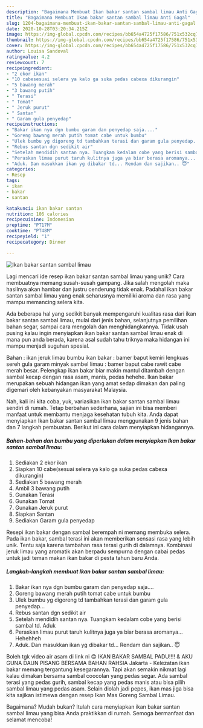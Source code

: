 ```yaml
---
description: "Bagaimana Membuat Ikan bakar santan sambal limau Anti Gagal"
title: "Bagaimana Membuat Ikan bakar santan sambal limau Anti Gagal"
slug: 1204-bagaimana-membuat-ikan-bakar-santan-sambal-limau-anti-gagal
date: 2020-10-28T03:20:34.215Z
image: https://img-global.cpcdn.com/recipes/bb654a4725f17586/751x532cq70/ikan-bakar-santan-sambal-limau-foto-resep-utama.jpg
thumbnail: https://img-global.cpcdn.com/recipes/bb654a4725f17586/751x532cq70/ikan-bakar-santan-sambal-limau-foto-resep-utama.jpg
cover: https://img-global.cpcdn.com/recipes/bb654a4725f17586/751x532cq70/ikan-bakar-santan-sambal-limau-foto-resep-utama.jpg
author: Louisa Sandoval
ratingvalue: 4.2
reviewcount: 7
recipeingredient:
- "2 ekor ikan"
- "10 cabesesuai selera ya kalo ga suka pedas cabexa dikurangin"
- "5 bawang merah"
- "3 bawang putih"
- " Terasi"
- " Tomat"
- " Jeruk purut"
- " Santan"
- " Garam gula penyedap"
recipeinstructions:
- "Bakar ikan nya dgn bumbu garam dan penyedap saja...."
- "Goreng bawang merah putih tomat cabe untuk bumbu"
- "Ulek bumbu yg digoreng td tambahkan terasi dan garam gula penyedap..."
- "Rebus santan dgn sedikit air"
- "Setelah mendidih santan nya. Tuangkam kedalam cobe yang berisi sambal td. Aduk"
- "Peraskan limau purut taruh kulitnya juga ya biar berasa aromanya... Hehehheh"
- "Aduk. Dan masukkan ikan yg dibakar td... Rendam dan sajikan.. 😇"
categories:
- Resep
tags:
- ikan
- bakar
- santan

katakunci: ikan bakar santan 
nutrition: 106 calories
recipecuisine: Indonesian
preptime: "PT17M"
cooktime: "PT48M"
recipeyield: "1"
recipecategory: Dinner

---
```



![Ikan bakar santan sambal limau](https://img-global.cpcdn.com/recipes/bb654a4725f17586/751x532cq70/ikan-bakar-santan-sambal-limau-foto-resep-utama.jpg)

Lagi mencari ide resep ikan bakar santan sambal limau yang unik? Cara membuatnya memang susah-susah gampang. Jika salah mengolah maka hasilnya akan hambar dan justru cenderung tidak enak. Padahal ikan bakar santan sambal limau yang enak seharusnya memiliki aroma dan rasa yang mampu memancing selera kita.

Ada beberapa hal yang sedikit banyak mempengaruhi kualitas rasa dari ikan bakar santan sambal limau, mulai dari jenis bahan, selanjutnya pemilihan bahan segar, sampai cara mengolah dan menghidangkannya. Tidak usah pusing kalau ingin menyiapkan ikan bakar santan sambal limau enak di mana pun anda berada, karena asal sudah tahu triknya maka hidangan ini mampu menjadi suguhan spesial.

Bahan : ikan jeruk limau bumbu ikan bakar : bamer baput kemiri lengkuas sereh gula garam minyak sambel limau : bamer baput cabe rawit cabe merah besar. Pelengkap ikan bakar biar makin mantul ditambah dengan sambal kecap dengan rasa asam, manis, pedas hehehe. Ikan bakar merupakan sebuah hidangan ikan yang amat sedap dimakan dan paling digemari oleh kebanyakan masyarakat Malaysia.


Nah, kali ini kita coba, yuk, variasikan ikan bakar santan sambal limau sendiri di rumah. Tetap berbahan sederhana, sajian ini bisa memberi manfaat untuk membantu menjaga kesehatan tubuh kita. Anda dapat menyiapkan Ikan bakar santan sambal limau menggunakan 9 jenis bahan dan 7 langkah pembuatan. Berikut ini cara dalam menyiapkan hidangannya.

<!--inarticleads1-->

##### Bahan-bahan dan bumbu yang diperlukan dalam menyiapkan Ikan bakar santan sambal limau:

1. Sediakan 2 ekor ikan
1. Siapkan 10 cabe(sesuai selera ya kalo ga suka pedas cabexa dikurangin)
1. Sediakan 5 bawang merah
1. Ambil 3 bawang putih
1. Gunakan  Terasi
1. Gunakan  Tomat
1. Gunakan  Jeruk purut
1. Siapkan  Santan
1. Sediakan  Garam gula penyedap


Resepi ikan bakar dengan sambal berempah ni memang membuka selera. Pada ikan bakar, sambal terasi ini akan memberikan sensasi rasa yang lebih unik. Tentu saja karena tambahan rasa terasi gurih di dalamnya. Kombinasi jeruk limau yang aromatik akan berpadu sempurna dengan cabai pedas untuk jadi teman makan ikan bakar di pesta tahun baru Anda. 

<!--inarticleads2-->

##### Langkah-langkah membuat Ikan bakar santan sambal limau:

1. Bakar ikan nya dgn bumbu garam dan penyedap saja....
1. Goreng bawang merah putih tomat cabe untuk bumbu
1. Ulek bumbu yg digoreng td tambahkan terasi dan garam gula penyedap...
1. Rebus santan dgn sedikit air
1. Setelah mendidih santan nya. Tuangkam kedalam cobe yang berisi sambal td. Aduk
1. Peraskan limau purut taruh kulitnya juga ya biar berasa aromanya... Hehehheh
1. Aduk. Dan masukkan ikan yg dibakar td... Rendam dan sajikan.. 😇


Boleh tgk video air asam di link ni 😊 IKAN BAKAR SAMBAL PADU!!!! &amp; AKU GUNA DAUN PISANG BERSAMA BAHAN RAHSIA Jakarta - Kelezatan ikan bakar memang tergantung kesegarannya. Tapi akan semakin nikmat lagi kalau dimakan bersama sambal coocolan yang pedas segar. Ada sambal terasi yang pedas gurih, sambal kecap yang pedas manis atau bisa pilih sambal limau yang pedas asam. Selain diolah jadi pepes, ikan mas jiga bisa kita sajikan istimewa dengan resep Ikan Mas Goreng Sambal Limau. 

Bagaimana? Mudah bukan? Itulah cara menyiapkan ikan bakar santan sambal limau yang bisa Anda praktikkan di rumah. Semoga bermanfaat dan selamat mencoba!
